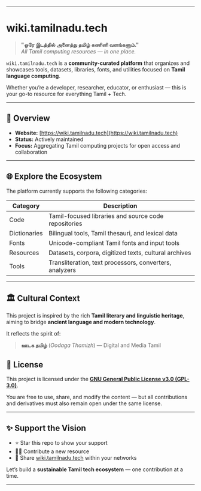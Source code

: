 
---

# wiki.tamilnadu.tech

> **"ஒரே இடத்தில் அனைத்து தமிழ் கணினி வளங்களும்."**  
> *All Tamil computing resources — in one place.*

`wiki.tamilnadu.tech` is a **community-curated platform** that organizes and showcases tools, datasets, libraries, fonts, and utilities focused on **Tamil language computing**.

Whether you’re a developer, researcher, educator, or enthusiast — this is your go-to resource for everything Tamil + Tech.

---

## 🧭 Overview

- **Website:** [https://wiki.tamilnadu.tech](https://wiki.tamilnadu.tech)  
- **Status:** Actively maintained  
- **Focus:** Aggregating Tamil computing projects for open access and collaboration  

---

## 🌐 Explore the Ecosystem

The platform currently supports the following categories:

| Category      | Description                                               |
| ------------- | --------------------------------------------------------- |
| Code          | Tamil-focused libraries and source code repositories      |
| Dictionaries  | Bilingual tools, Tamil thesauri, and lexical data         |
| Fonts         | Unicode-compliant Tamil fonts and input tools             |
| Resources     | Datasets, corpora, digitized texts, cultural archives     |
| Tools         | Transliteration, text processors, converters, analyzers  |

---

## 🏛 Cultural Context

This project is inspired by the rich **Tamil literary and linguistic heritage**, aiming to bridge **ancient language and modern technology**.

It reflects the spirit of:

> **ஊடக தமிழ்** (_Oodaga Thamizh_) — Digital and Media Tamil

## 📜 License

This project is licensed under the **[GNU General Public License v3.0 (GPL-3.0)](https://www.gnu.org/licenses/gpl-3.0.html)**.

You are free to use, share, and modify the content — but all contributions and derivatives must also remain open under the same license.

---

## ✨ Support the Vision

* ⭐ Star this repo to show your support
* 🧑‍💻 Contribute a new resource
* 📢 Share [wiki.tamilnadu.tech](https://wiki.tamilnadu.tech) within your networks

Let’s build a **sustainable Tamil tech ecosystem** — one contribution at a time.

---

